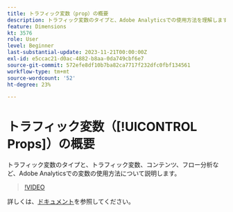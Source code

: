```yaml
---
title: トラフィック変数（prop）の概要
description: トラフィック変数のタイプと、Adobe Analyticsでの使用方法を理解します。
feature: Dimensions
kt: 3576
role: User
level: Beginner
last-substantial-update: 2023-11-21T00:00:00Z
exl-id: e5ccac21-d0ac-4882-b8aa-0da749cbf6e7
source-git-commit: 572efe8df10b7ba82ca7717f232dfc0fbf134561
workflow-type: tm+mt
source-wordcount: '52'
ht-degree: 23%

---
```


# トラフィック変数（[!UICONTROL Props]）の概要

トラフィック変数のタイプと、トラフィック変数、コンテンツ、フロー分析など、Adobe Analyticsでの変数の使用方法について説明します。

>[!VIDEO](https://video.tv.adobe.com/v/28767/?quality=12&learn=on)

詳しくは、[ドキュメント](https://experienceleague.adobe.com/docs/analytics/components/dimensions/prop.html?lang=ja)を参照してください。
